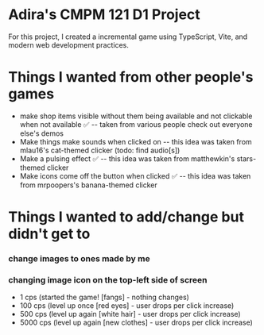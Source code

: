 # Adira's CMPM 121 D1 Project

For this project, I created a incremental game using TypeScript, Vite, and modern web development practices.

# Things I wanted from other people's games

- make shop items visible without them being available and not clickable when not available ✅
  -- taken from various people check out everyone else's demos
- Make things make sounds when clicked on
  -- this idea was taken from mlau16's cat-themed clicker
  (todo: find audio[s])
- Make a pulsing effect ✅
  -- this idea was taken from matthewkin's stars-themed clicker
- Make icons come off the button when clicked ✅
  -- this idea was taken from mrpoopers's banana-themed clicker

# Things I wanted to add/change but didn't get to

### change images to ones made by me

### changing image icon on the top-left side of screen

- 1 cps (started the game! [fangs] - nothing changes)
- 100 cps (level up once [red eyes] - user drops per click increase)
- 500 cps (level up again [white hair] - user drops per click increase)
- 5000 cps (level up again [new clothes] - user drops per click increase)
